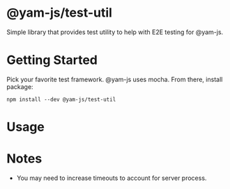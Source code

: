 # @yam-js/test-util

Simple library that provides test utility to help with E2E testing for @yam-js.

# Getting Started

Pick your favorite test framework. @yam-js uses mocha. From there, install package:

```
npm install --dev @yam-js/test-util
```

# Usage

# Notes

- You may need to increase timeouts to account for server process.
